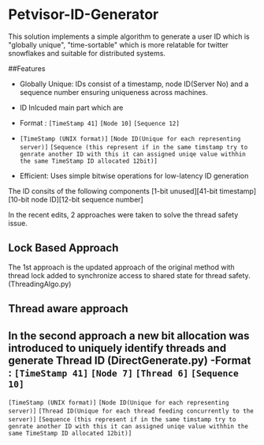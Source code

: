 # Petvisor-ID-Generator

This solution implements a simple algorithm to generate a user ID which is "globally unique", "time-sortable" which is more relatable for twitter snowflakes and suitable for distributed systems.

##Features
- Globally Unique: IDs consist of a timestamp, node ID(Server No) and a sequence number ensuring uniqueness across machines.
- ID Inlcuded main part which are
- Format : `[TimeStamp 41]` `[Node 10]` `[Sequence 12]`

- 
  ``[TimeStamp (UNIX format)]`` ``[Node ID(Unique for each representing server)]`` ``[Sequence (this represent if in the same timstamp try to genrate another ID with this it can assigned uniqe value withhin the same TimeStamp ID allocated 12bit)]``
- Efficient: Uses simple bitwise operations for low-latency ID generation

The ID consits of the following components
[1-bit unused][41-bit timestamp][10-bit node ID][12-bit sequence number]


In the recent edits, 2 approaches were taken to solve the thread safety issue.

## Lock Based Approach

The 1st approach is the updated approach of the original method with thread lock added to synchronize access to shared state for thread safety. (ThreadingAlgo.py)

## Thread aware approach

In the second approach a new bit allocation was introduced to uniquely identify threads and generate Thread ID (DirectGenerate.py)
-Format : `[TimeStamp 41]` `[Node 7]` `[Thread 6]` `[Sequence 10]`
- 
  ``[TimeStamp (UNIX format)]`` ``[Node ID(Unique for each representing server)]`` ``[Thread ID(Unique for each thread feeding concurrently to the server)]`` ``[Sequence (this represent if in the same timstamp try to genrate another ID with this it can assigned uniqe value withhin the same TimeStamp ID allocated 12bit)]``
